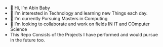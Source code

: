 - 👋 Hi, I’m Abin Baby
- 👀 I’m interested in Technology and learning new Things each day.
- 🌱 I’m currently Pursuing Masters in Computing
- 💞️ I’m looking to collaborate and work on fields IN IT and COmputer Science     
- This Repo Consists of the Projects I have performed and would pursue in the future too.
<!---
Abin396/Abin396 is a ✨ special ✨ repository because its `README.md` (this file) appears on your GitHub profile.
You can click the Preview link to take a look at your changes.
--->

